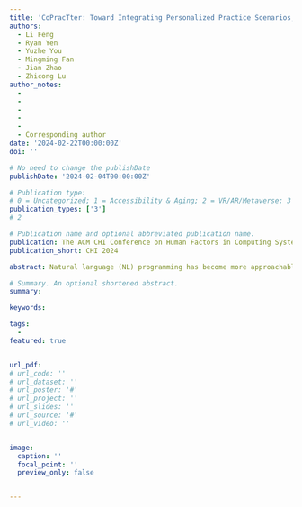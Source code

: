 ```yaml
---
title: 'CoPracTter: Toward Integrating Personalized Practice Scenarios, Timely Feedback and Social Support into An Online Support Tool for Coping with Stuttering in China'
authors:
  - Li Feng
  - Ryan Yen
  - Yuzhe You
  - Mingming Fan
  - Jian Zhao
  - Zhicong Lu
author_notes:
  - 
  - 
  -
  -
  -
  - Corresponding author
date: '2024-02-22T00:00:00Z'
doi: ''

# No need to change the publishDate 
publishDate: '2024-02-04T00:00:00Z'

# Publication type: 
# 0 = Uncategorized; 1 = Accessibility & Aging; 2 = VR/AR/Metaverse; 3 = Human-AI Collaboration; 4 = UX Methodology; 5 = Social Computing; 6 = Sensing;  7 = Thesis; 8 = Patent
publication_types: ['3']
# 2

# Publication name and optional abbreviated publication name.
publication: The ACM CHI Conference on Human Factors in Computing Systems 2024
publication_short: CHI 2024

abstract: Natural language (NL) programming has become more approachable due to the powerful code-generation capability of large language models (LLMs). This shift to using NL to program enhances collaborative programming by reducing communication barriers and context-switching among programmers from varying backgrounds. However, programmers may face challenges during prompt engineering in a collaborative setting as they need to actively keep aware of their collaborators' progress and intents. In this paper, we aim to investigate ways to assist programmers’ prompt engineering in a collaborative context. We first conducted a formative study to understand the workflows and challenges of programmers when using NL for collaborative programming. Based on our findings, we implemented a prototype, CoPrompt, to support collaborative prompt engineering by providing referring, requesting, sharing, and linking mechanisms. Our user study indicates that CoPrompt assists programmers in comprehending collaborators' prompts and building on their collaborators’ work, reducing repetitive updates and communication costs. 

# Summary. An optional shortened abstract.
summary: 

keywords: 

tags:
  - 
featured: true


url_pdf:
# url_code: ''
# url_dataset: ''
# url_poster: '#'
# url_project: ''
# url_slides: ''
# url_source: '#'
# url_video: ''


image:
  caption: ''
  focal_point: ''
  preview_only: false


---
```


<!-- put your youtube/vimeo video ID here if possible -->
<!-- {{< bilibili BV1nA411z7RZ >}} -->



